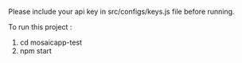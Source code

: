 Please include your api key in src/configs/keys.js file before running.

To run this project :

1. cd mosaicapp-test
2. npm start
